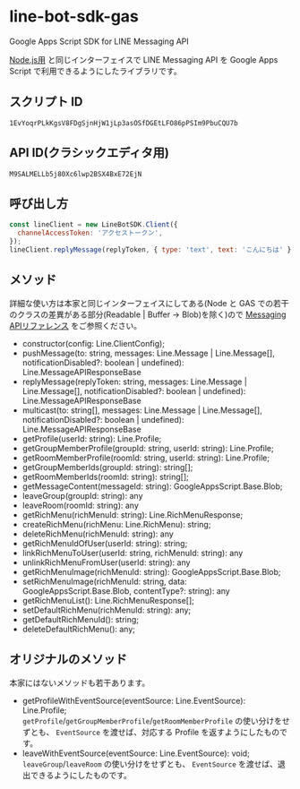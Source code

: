 # line-bot-sdk-gas

Google Apps Script SDK for LINE Messaging API

[Node.js用](https://github.com/line/line-bot-sdk-nodejs) と同じインターフェイスで LINE Messaging API を Google Apps Script で利用できるようにしたライブラリです。

## スクリプト ID

`1EvYoqrPLkKgsV8FDgSjnHjW1jLp3asOSfDGEtLFO86pPSIm9PbuCQU7b`

## API ID(クラシックエディタ用)

`M9SALMELLb5j80Xc6lwp2BSX4BxE72EjN`

## 呼び出し方

```js
const lineClient = new LineBotSDK.Client({
  channelAccessToken: 'アクセストークン',
});
lineClient.replyMessage(replyToken, { type: 'text', text: 'こんにちは' });
```

## メソッド

詳細な使い方は本家と同じインターフェイスにしてある(Node と GAS での若干のクラスの差異がある部分(Readable | Buffer -> Blob)を除く)ので [Messaging APIリファレンス](https://developers.line.me/ja/reference/messaging-api/) をご参照ください。

- constructor(config: Line.ClientConfig);
- pushMessage(to: string, messages: Line.Message | Line.Message[], notificationDisabled?: boolean | undefined): Line.MessageAPIResponseBase
- replyMessage(replyToken: string, messages: Line.Message | Line.Message[], notificationDisabled?: boolean | undefined): Line.MessageAPIResponseBase
- multicast(to: string[], messages: Line.Message | Line.Message[], notificationDisabled?: boolean | undefined): Line.MessageAPIResponseBase
- getProfile(userId: string): Line.Profile;
- getGroupMemberProfile(groupId: string, userId: string): Line.Profile;
- getRoomMemberProfile(roomId: string, userId: string): Line.Profile;
- getGroupMemberIds(groupId: string): string[];
- getRoomMemberIds(roomId: string): string[];
- getMessageContent(messageId: string): GoogleAppsScript.Base.Blob;
- leaveGroup(groupId: string): any
- leaveRoom(roomId: string): any
- getRichMenu(richMenuId: string): Line.RichMenuResponse;
- createRichMenu(richMenu: Line.RichMenu): string;
- deleteRichMenu(richMenuId: string): any
- getRichMenuIdOfUser(userId: string): string;
- linkRichMenuToUser(userId: string, richMenuId: string): any
- unlinkRichMenuFromUser(userId: string): any
- getRichMenuImage(richMenuId: string): GoogleAppsScript.Base.Blob;
- setRichMenuImage(richMenuId: string, data: GoogleAppsScript.Base.Blob, contentType?: string): any
- getRichMenuList(): Line.RichMenuResponse[];
- setDefaultRichMenu(richMenuId: string): any;
- getDefaultRichMenuId(): string;
- deleteDefaultRichMenu(): any;

## オリジナルのメソッド

本家にはないメソッドも若干あります。

- getProfileWithEventSource(eventSource: Line.EventSource): Line.Profile;  
`getProfile`/`getGroupMemberProfile`/`getRoomMemberProfile` の使い分けをせずとも、 `EventSource` を渡せば、対応する Profile を返すようにしたものです。
- leaveWithEventSource(eventSource: Line.EventSource): void;  
`leaveGroup`/`leaveRoom` の使い分けをせずとも、 `EventSource` を渡せば、退出できるようにしたものです。

